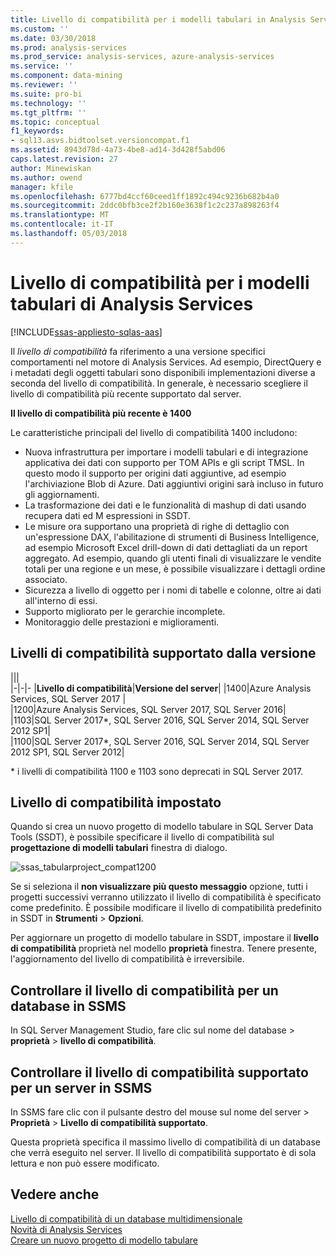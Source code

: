 ```yaml
---
title: Livello di compatibilità per i modelli tabulari in Analysis Services | Documenti Microsoft
ms.custom: ''
ms.date: 03/30/2018
ms.prod: analysis-services
ms.prod_service: analysis-services, azure-analysis-services
ms.service: ''
ms.component: data-mining
ms.reviewer: ''
ms.suite: pro-bi
ms.technology: ''
ms.tgt_pltfrm: ''
ms.topic: conceptual
f1_keywords:
- sql13.asvs.bidtoolset.versioncompat.f1
ms.assetid: 8943d78d-4a73-4be8-ad14-3d428f5abd06
caps.latest.revision: 27
author: Minewiskan
ms.author: owend
manager: kfile
ms.openlocfilehash: 6777bd4ccf60ceed1ff1892c494c9236b682b4a0
ms.sourcegitcommit: 2ddc0bfb3ce2f2b160e3638f1c2c237a898263f4
ms.translationtype: MT
ms.contentlocale: it-IT
ms.lasthandoff: 05/03/2018
---
```

# <a name="compatibility-level-for-analysis-services-tabular-models"></a>Livello di compatibilità per i modelli tabulari di Analysis Services
[!INCLUDE[ssas-appliesto-sqlas-aas](../../includes/ssas-appliesto-sqlas-aas.md)]

  Il *livello di compatibilità* fa riferimento a una versione specifici comportamenti nel motore di Analysis Services. Ad esempio, DirectQuery e i metadati degli oggetti tabulari sono disponibili implementazioni diverse a seconda del livello di compatibilità. In generale, è necessario scegliere il livello di compatibilità più recente supportato dal server.

  **Il livello di compatibilità più recente è 1400** 
  
Le caratteristiche principali del livello di compatibilità 1400 includono:

*  Nuova infrastruttura per importare i modelli tabulari e di integrazione applicativa dei dati con supporto per TOM APIs e gli script TMSL. In questo modo il supporto per origini dati aggiuntive, ad esempio l'archiviazione Blob di Azure. Dati aggiuntivi origini sarà incluso in futuro gli aggiornamenti.
*  La trasformazione dei dati e le funzionalità di mashup di dati usando recupera dati ed M espressioni in SSDT.
*  Le misure ora supportano una proprietà di righe di dettaglio con un'espressione DAX, l'abilitazione di strumenti di Business Intelligence, ad esempio Microsoft Excel drill-down di dati dettagliati da un report aggregato. Ad esempio, quando gli utenti finali di visualizzare le vendite totali per una regione e un mese, è possibile visualizzare i dettagli ordine associato. 
*  Sicurezza a livello di oggetto per i nomi di tabelle e colonne, oltre ai dati all'interno di essi.
*  Supporto migliorato per le gerarchie incomplete.
*  Monitoraggio delle prestazioni e miglioramenti.

  
## <a name="supported-compatibility-levels-by-version"></a>Livelli di compatibilità supportato dalla versione
  
|||  
|-|-|- 
|**Livello di compatibilità**|**Versione del server**| 
|1400|Azure Analysis Services, SQL Server 2017 |  
|1200|Azure Analysis Services, SQL Server 2017, SQL Server 2016| 
|1103|SQL Server 2017*, SQL Server 2016, SQL Server 2014, SQL Server 2012 SP1|  
|1100|SQL Server 2017*, SQL Server 2016, SQL Server 2014, SQL Server 2012 SP1, SQL Server 2012| 

\* i livelli di compatibilità 1100 e 1103 sono deprecati in SQL Server 2017.
  
## <a name="set-compatibility-level"></a>Livello di compatibilità impostato 
 Quando si crea un nuovo progetto di modello tabulare in SQL Server Data Tools (SSDT), è possibile specificare il livello di compatibilità sul **progettazione di modelli tabulari** finestra di dialogo. 
  
 ![ssas_tabularproject_compat1200](../../analysis-services/tabular-models/media/ssas-tabularproject-compat1200.png)  
  
 Se si seleziona il **non visualizzare più questo messaggio** opzione, tutti i progetti successivi verranno utilizzato il livello di compatibilità è specificato come predefinito. È possibile modificare il livello di compatibilità predefinito in SSDT in **Strumenti** > **Opzioni**.  
  
 Per aggiornare un progetto di modello tabulare in SSDT, impostare il **livello di compatibilità** proprietà nel modello **proprietà** finestra. Tenere presente, l'aggiornamento del livello di compatibilità è irreversibile.
  
## <a name="check-compatibility-level-for-a-database-in-ssms"></a>Controllare il livello di compatibilità per un database in SSMS  
 In SQL Server Management Studio, fare clic sul nome del database > **proprietà** > **livello di compatibilità**.  
  
## <a name="check-supported-compatibility-level-for-a-server-in-ssms"></a>Controllare il livello di compatibilità supportato per un server in SSMS  
 In SSMS fare clic con il pulsante destro del mouse sul nome del server > **Proprietà** > **Livello di compatibilità supportato**.  
  
 Questa proprietà specifica il massimo livello di compatibilità di un database che verrà eseguito nel server. Il livello di compatibilità supportato è di sola lettura e non può essere modificato.  
  
## <a name="see-also"></a>Vedere anche  
 [Livello di compatibilità di un database multidimensionale](../../analysis-services/multidimensional-models/compatibility-level-of-a-multidimensional-database-analysis-services.md)   
 [Novità di Analysis Services](../../analysis-services/what-s-new-in-analysis-services.md)   
 [Creare un nuovo progetto di modello tabulare](../../analysis-services/tabular-models/create-a-new-tabular-model-project-analysis-services.md)  
  
  
